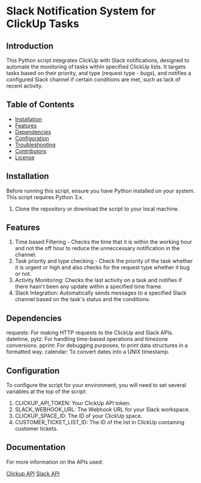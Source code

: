 # Slack Notification System for ClickUp Tasks

## Introduction

This Python script integrates ClickUp with Slack notifications, designed to automate the monitoring of tasks within specified ClickUp lists. It targets tasks based on their priority, and type (request type - bugs), and notifies a configured Slack channel if certain conditions are met, such as lack of recent activity.

## Table of Contents

- [Installation](#installation)
- [Features](#features)
- [Dependencies](#dependencies)
- [Configuration](#configuration)
- [Troubleshooting](#troubleshooting)
- [Contributors](#contributors)
- [License](#license)

## Installation

Before running this script, ensure you have Python installed on your system. This script requires Python 3.x.

1. Clone the repository or download the script to your local machine.

## Features

1. Time based Filtering - Checks the time that it is within the working hour and not the off hour to reduce the unneccessary notification in the channel.
2. Task priority and type checking - Check the priority of the task whether it is urgent or high and also checks for the request type whether it bug or not.
3. Activity Monitoring: Checks the last activity on a task and notifies if there hasn't been any update within a specified time frame.
4. Slack Integration: Automatically sends messages to a specified Slack channel based on the task's status and the conditions.

## Dependencies 

requests: For making HTTP requests to the ClickUp and Slack APIs.
datetime, pytz: For handling time-based operations and timezone conversions.
pprint: For debugging purposes, to print data structures in a formatted way.
calendar: To convert dates into a UNIX timestamp.

## Configuration 

To configure the script for your environment, you will need to set several variables at the top of the script:

1. CLICKUP_API_TOKEN: Your ClickUp API token.
2. SLACK_WEBHOOK_URL: The Webhook URL for your Slack workspace.
3. CLICKUP_SPACE_ID: The ID of your ClickUp space.
4. CUSTOMER_TICKET_LIST_ID: The ID of the list in ClickUp containing customer tickets.

## Documentation 
For more information on the APIs used:

[Clickup API](https://clickup.com/api/)
[Slack API](https://api.slack.com/messaging/webhooks)



